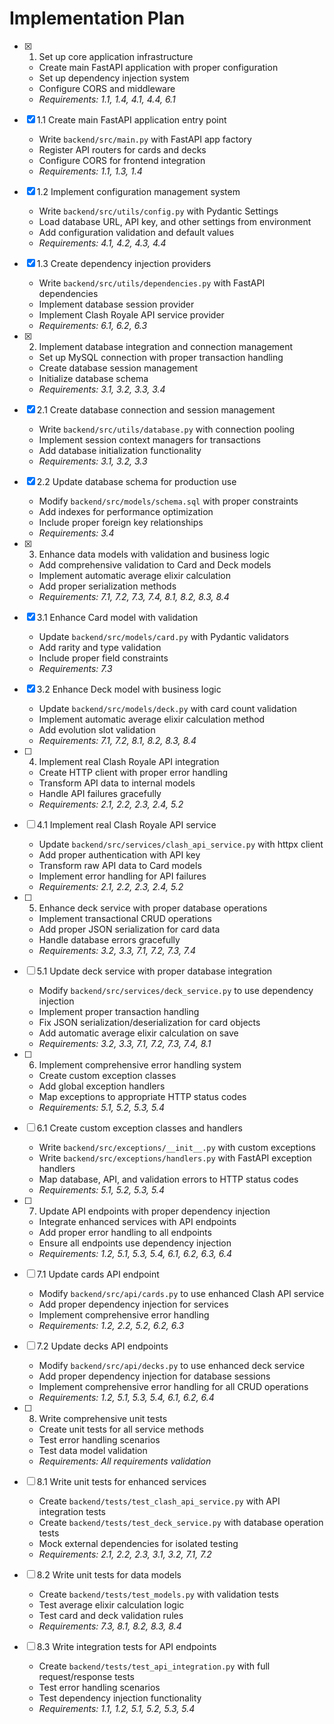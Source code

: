 # Implementation Plan

- [x] 1. Set up core application infrastructure





  - Create main FastAPI application with proper configuration
  - Set up dependency injection system
  - Configure CORS and middleware
  - _Requirements: 1.1, 1.4, 4.1, 4.4, 6.1_

- [x] 1.1 Create main FastAPI application entry point


  - Write `backend/src/main.py` with FastAPI app factory
  - Register API routers for cards and decks
  - Configure CORS for frontend integration
  - _Requirements: 1.1, 1.3, 1.4_

- [x] 1.2 Implement configuration management system


  - Write `backend/src/utils/config.py` with Pydantic Settings
  - Load database URL, API key, and other settings from environment
  - Add configuration validation and default values
  - _Requirements: 4.1, 4.2, 4.3, 4.4_

- [x] 1.3 Create dependency injection providers


  - Write `backend/src/utils/dependencies.py` with FastAPI dependencies
  - Implement database session provider
  - Implement Clash Royale API service provider
  - _Requirements: 6.1, 6.2, 6.3_

- [x] 2. Implement database integration and connection management





  - Set up MySQL connection with proper transaction handling
  - Create database session management
  - Initialize database schema
  - _Requirements: 3.1, 3.2, 3.3, 3.4_

- [x] 2.1 Create database connection and session management


  - Write `backend/src/utils/database.py` with connection pooling
  - Implement session context managers for transactions
  - Add database initialization functionality
  - _Requirements: 3.1, 3.2, 3.3_

- [x] 2.2 Update database schema for production use


  - Modify `backend/src/models/schema.sql` with proper constraints
  - Add indexes for performance optimization
  - Include proper foreign key relationships
  - _Requirements: 3.4_

- [x] 3. Enhance data models with validation and business logic





  - Add comprehensive validation to Card and Deck models
  - Implement automatic average elixir calculation
  - Add proper serialization methods
  - _Requirements: 7.1, 7.2, 7.3, 7.4, 8.1, 8.2, 8.3, 8.4_

- [x] 3.1 Enhance Card model with validation


  - Update `backend/src/models/card.py` with Pydantic validators
  - Add rarity and type validation
  - Include proper field constraints
  - _Requirements: 7.3_

- [x] 3.2 Enhance Deck model with business logic


  - Update `backend/src/models/deck.py` with card count validation
  - Implement automatic average elixir calculation method
  - Add evolution slot validation
  - _Requirements: 7.1, 7.2, 8.1, 8.2, 8.3, 8.4_

- [ ] 4. Implement real Clash Royale API integration
  - Create HTTP client with proper error handling
  - Transform API data to internal models
  - Handle API failures gracefully
  - _Requirements: 2.1, 2.2, 2.3, 2.4, 5.2_

- [ ] 4.1 Implement real Clash Royale API service
  - Update `backend/src/services/clash_api_service.py` with httpx client
  - Add proper authentication with API key
  - Transform raw API data to Card models
  - Implement error handling for API failures
  - _Requirements: 2.1, 2.2, 2.3, 2.4, 5.2_

- [ ] 5. Enhance deck service with proper database operations
  - Implement transactional CRUD operations
  - Add proper JSON serialization for card data
  - Handle database errors gracefully
  - _Requirements: 3.2, 3.3, 7.1, 7.2, 7.3, 7.4_

- [ ] 5.1 Update deck service with proper database integration
  - Modify `backend/src/services/deck_service.py` to use dependency injection
  - Implement proper transaction handling
  - Fix JSON serialization/deserialization for card objects
  - Add automatic average elixir calculation on save
  - _Requirements: 3.2, 3.3, 7.1, 7.2, 7.3, 7.4, 8.1_

- [ ] 6. Implement comprehensive error handling system
  - Create custom exception classes
  - Add global exception handlers
  - Map exceptions to appropriate HTTP status codes
  - _Requirements: 5.1, 5.2, 5.3, 5.4_

- [ ] 6.1 Create custom exception classes and handlers
  - Write `backend/src/exceptions/__init__.py` with custom exceptions
  - Write `backend/src/exceptions/handlers.py` with FastAPI exception handlers
  - Map database, API, and validation errors to HTTP status codes
  - _Requirements: 5.1, 5.2, 5.3, 5.4_

- [ ] 7. Update API endpoints with proper dependency injection
  - Integrate enhanced services with API endpoints
  - Add proper error handling to all endpoints
  - Ensure all endpoints use dependency injection
  - _Requirements: 1.2, 5.1, 5.3, 5.4, 6.1, 6.2, 6.3, 6.4_

- [ ] 7.1 Update cards API endpoint
  - Modify `backend/src/api/cards.py` to use enhanced Clash API service
  - Add proper dependency injection for services
  - Implement comprehensive error handling
  - _Requirements: 1.2, 2.2, 5.2, 6.2, 6.3_

- [ ] 7.2 Update decks API endpoints
  - Modify `backend/src/api/decks.py` to use enhanced deck service
  - Add proper dependency injection for database sessions
  - Implement comprehensive error handling for all CRUD operations
  - _Requirements: 1.2, 5.1, 5.3, 5.4, 6.1, 6.2, 6.4_

- [ ] 8. Write comprehensive unit tests
  - Create unit tests for all service methods
  - Test error handling scenarios
  - Test data model validation
  - _Requirements: All requirements validation_

- [ ] 8.1 Write unit tests for enhanced services
  - Create `backend/tests/test_clash_api_service.py` with API integration tests
  - Create `backend/tests/test_deck_service.py` with database operation tests
  - Mock external dependencies for isolated testing
  - _Requirements: 2.1, 2.2, 2.3, 3.1, 3.2, 7.1, 7.2_

- [ ] 8.2 Write unit tests for data models
  - Create `backend/tests/test_models.py` with validation tests
  - Test average elixir calculation logic
  - Test card and deck validation rules
  - _Requirements: 7.3, 8.1, 8.2, 8.3, 8.4_

- [ ] 8.3 Write integration tests for API endpoints
  - Create `backend/tests/test_api_integration.py` with full request/response tests
  - Test error handling scenarios
  - Test dependency injection functionality
  - _Requirements: 1.1, 1.2, 5.1, 5.2, 5.3, 5.4_